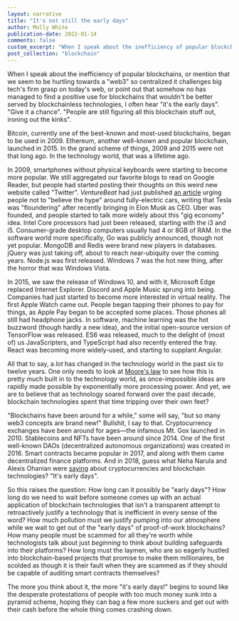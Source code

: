 ```yaml
---
layout: narrative
title: "It's not still the early days"
author: Molly White
publication-date: 2022-01-14
comments: false
custom_excerpt: "When I speak about the inefficiency of popular blockchains, or mention that we seem to be hurtling towards a \"web3\" so centralized it challenges big tech's firm grasp on today's web, or point out that somehow no one has managed to find a positive use for blockchains that wouldn't be better served by one of the many more performant databases we have available to us these days, I often hear \"it's the early days\"."
post_collection: "blockchain"
---
```


When I speak about the inefficiency of popular blockchains, or mention that we seem to be hurtling towards a "web3" so centralized it challenges big tech's firm grasp on today's web, or point out that somehow no has managed to find a positive use for blockchains that wouldn't be better served by blockchainless technologies, I often hear "it's the early days". "Give it a chance". "People are still figuring all this blockchain stuff out, ironing out the kinks".

Bitcoin, currently one of the best-known and most-used blockchains, began to be used in 2009. Ethereum, another well-known and popular blockchain, launched in 2015. In the grand scheme of things, 2009 and 2015 were not that long ago. In the technology world, that was a lifetime ago. 

In 2009, smartphones without physical keyboards were starting to become more popular. We still aggregated our favorite blogs to read on Google Reader, but people had started posting their thoughts on this weird new website called "Twitter". _VentureBeat_ had just published [an article](http://venturebeat.com/2009/01/13/electric-cars-disappointed-in-2008-and-2009-wont-be-different/) urging people not to "believe the hype" around fully-electric cars, writing that Tesla was "floundering" after recently bringing in Elon Musk as CEO. Uber was founded, and people started to talk more widely about this "gig economy" idea. Intel Core processors had just been released, starting with the i3 and i5. Consumer-grade desktop computers usually had 4 or 8GB of RAM. In the software world more specifically, Go was publicly announced, though not yet popular. MongoDB and Redis were brand new players in databases. jQuery was just taking off, about to reach near-ubiquity over the coming years. Node.js was first released. Windows 7 was the hot new thing, after the horror that was Windows Vista.

In 2015, we saw the release of Windows 10, and with it, Microsoft Edge replaced Internet Explorer. Discord and Apple Music sprung into being. Companies had just started to become more interested in virtual reality. The first Apple Watch came out. People began tapping their phones to pay for things, as Apple Pay began to be accepted some places. Those phones all still had headphone jacks. In software, machine learning was the hot buzzword (though hardly a new idea), and the initial open-source version of TensorFlow was released. ES6 was released, much to the delight of (most of) us JavaScripters, and TypeScript had also recently entered the fray. React was becoming more widely-used, and starting to supplant Angular.

All that to say, a *lot* has changed in the technology world in the past six to twelve years. One only needs to look at [Moore's law](https://en.wikipedia.org/wiki/Moore's_law) to see how this is pretty much built in to the technology world, as once-impossible ideas are rapidly made possible by exponentially more processing power. And yet, we are to believe that as technology soared forward over the past decade, blockchain technologies spent that time tripping over their own feet? 

"Blockchains have been around for a while," some will say, "but so many web3 concepts are brand  new!" Bullshit, I say to that. Cryptocurrency exchanges have been around for ages—the infamous Mt. Gox launched in 2010. Stablecoins and NFTs have been around since 2014. One of the first well-known DAOs (decentralized autonomous organizations) was created in 2016. Smart contracts became popular in 2017, and along with them came decentralized finance platforms. And in 2018, guess what Neha Narula and Alexis Ohanian were [saying](https://www.wired.com/story/wired-25-neha-narula-alexis-ohanian-cryptocurrency-blockchain/) about cryptocurrencies and blockchain technologies? "It's early days".

So this raises the question: How long can it possibly be "early days"? How long do we need to wait before someone comes up with an actual application of blockchain technologies that isn't a transparent attempt to retroactively justify a technology that is inefficient in every sense of the word? How much pollution must we justify pumping into our atmosphere while we wait to get out of the "early days" of proof-of-work blockchains? How many people must be scammed for all they're worth while technologists talk about just *beginning* to think about building safeguards into their platforms? How long must the laymen, who are so eagerly hustled into blockchain-based projects that promise to make them millionaires, be scolded as though it is their fault when they are scammed as if they should be capable of auditing smart contracts themselves?

The more you think about it, the more "it's early days!" begins to sound like the desperate protestations of people with too much money sunk into a pyramid scheme, hoping they can bag a few more suckers and get out with their cash before the whole thing comes crashing down.
